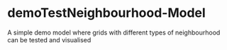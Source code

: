 # demoTestNeighbourhood-Model
A simple demo model where grids with different types of neighbourhood can be tested and visualised 
